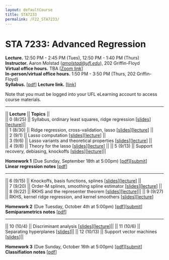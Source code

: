```yaml
---
layout: defaultCourse
title: STA7233
permalink: /F22_STA7233/
---
```


# STA 7233: Advanced Regression   
**Lecture.**  12:50 PM - 2:45 PM  (Tues), 12:50 PM - 1:40 PM (Thurs)  
**Instructor.** Aaron Molstad (*amolstad@ufl.edu*), 202 Griffin-Floyd  
**Virtual office hours.** TBA [[Zoom link](https://ufl.zoom.us/j/6434957431)]  
**In-person/virtual office hours.** 1:50 PM - 3:50 PM (Thurs, 202 Griffin-Floyd)  
**Syllabus.** [[pdf](https://ufl.instructure.com/courses/463961/files/70933679?wrap=1)] **Lecture link.** [[link](https://ufl.zoom.us/j/95497304717?pwd=NE9nY0hGcm84aWYzcFVzZXYxOU5mZz09)]  

Note that you must be logged into your UFL eLearning account to access course materials.  

---------------  

||  **Lecture** ||  **Topics**  ||  
|| 0 (8/25)  || Syllabus, ordinary least squares, ridge regression [[slides](https://ufl.instructure.com/files/70937117/download?download_frd=1)][[lecture](https://ufl.instructure.com/files/70937119/download?download_frd=1)]||  
|| 1 (8/30) || Ridge regression, cross-validation, lasso [[slides](https://ufl.instructure.com/files/71104309/download?download_frd=1)][[lecture](https://ufl.instructure.com/files/71104308/download?download_frd=1)] ||  
|| 2 (9/1) || Lasso computation [[slides](https://ufl.instructure.com/files/71183569/download?download_frd=1)][[lecture](https://ufl.instructure.com/files/71183552/download?download_frd=1)] ||  
|| 3 (9/6) || Lasso variants and theoretical properties [[slides](https://ufl.instructure.com/files/71222125/download?download_frd=1)][[lecture](https://ufl.instructure.com/files/71449315/download?download_frd=1)] ||  
|| 4 (9/8) || Theory for the lasso [[slides](https://ufl.instructure.com/files/71291903/download?download_frd=1)][[lecture](https://ufl.instructure.com/files/71449238/download?download_frd=1)] || 
|| 5 (9/13) || Support recovery, debiasing, knockoffs [[slides](https://ufl.instructure.com/files/71448932/download?download_frd=1)][[lecture](https://ufl.instructure.com/files/71521596/download?download_frd=1)]|| 

**Homework 1** (Due Sunday, September 18th at 5:00pm) [[pdf](https://ufl.instructure.com/files/71182985/download?download_frd=1)][[submit](https://ufl.instructure.com/courses/463961/assignments/5390259)]   
**Linear regression notes** [[pdf](https://ufl.instructure.com/files/71183988/download?download_frd=1)]   

-----------------

|| 6 (9/15) || Knockoffs, basis functions, splines [[slides](https://ufl.instructure.com/files/71521547/download?download_frd=1)][[lecture](https://ufl.instructure.com/files/71570010/download?download_frd=1)] ||  
|| 7 (9/20) || Order-M splines, smoothing spline estimator [[slides](https://ufl.instructure.com/files/71738772/download?download_frd=1)][[lecture](https://ufl.instructure.com/files/71738785/download?download_frd=1)] || 
|| 8 (9/22) || RKHS and the representer theorem [[slides](https://ufl.instructure.com/files/71739053/download?download_frd=1)][[lecture](https://ufl.instructure.com/files/71739054/download?download_frd=1)]||
|| 9 (9/27) || RKHS, kernel ridge regression, and kernel smoothers [[slides](https://ufl.instructure.com/files/71821033/download?download_frd=1)][[lecture](https://ufl.instructure.com/files/71890957/download?download_frd=1)]


**Homework 2** (Due Tuesday, October 4th at 5:00pm) [[pdf](https://ufl.instructure.com/files/71822895/download?download_frd=1)][[submit](https://ufl.instructure.com/courses/463961/assignments/5399003)]   
**Semiparametrics notes** [[pdf](https://ufl.instructure.com/files/71821043/download?download_frd=1)]  


-----------------


|| 10 (10/4) || Discriminant analysis [[slides](https://ufl.instructure.com/files/72131303/download?download_frd=1)][[lecture](https://ufl.instructure.com/files/72131298/download?download_frd=1)]||
|| 11 (10/6) || Separating hyperplanes [[slides](https://ufl.instructure.com/files/72131949/download?download_frd=1)]||
|| 12 (10/13) || Support vector machines [[slides](https://ufl.instructure.com/files/72374497/download?download_frd=1)]||


**Homework 3** (Due Sunday, October 16th at 5:00pm) [[pdf](https://ufl.instructure.com/files/71959850/download?download_frd=1)][[submit](https://ufl.instructure.com/courses/463961/assignments/5405471)]  
**Classifiation notes** [[pdf](https://ufl.instructure.com/files/72374508/download?download_frd=1)]  
